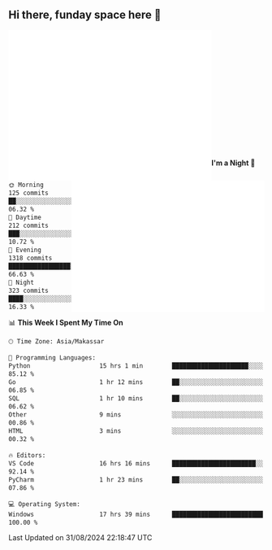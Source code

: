 ## Hi there, funday space here 🚀

<img align="left" width="400" alt="🌞" src="https://raw.githubusercontent.com/fhasnur/fhasnur/master/general.svg?token=ATQS65TR7ETTG5RLJUDIDBLBN34HE">
<img align="right" width="380" alt="🌞" src="https://raw.githubusercontent.com/fhasnur/fhasnur/master/statistics.svg?token=ATQS65TR7ETTG5RLJUDIDBLBN34HE">

<br><br><br><br><br><br><br><br><br><br><br><br><br><br>

<!--START_SECTION:waka-->
**I'm a Night 🦉** 

```text
🌞 Morning                125 commits         ██░░░░░░░░░░░░░░░░░░░░░░░   06.32 % 
🌆 Daytime                212 commits         ███░░░░░░░░░░░░░░░░░░░░░░   10.72 % 
🌃 Evening                1318 commits        █████████████████░░░░░░░░   66.63 % 
🌙 Night                  323 commits         ████░░░░░░░░░░░░░░░░░░░░░   16.33 % 
```


📊 **This Week I Spent My Time On** 

```text
🕑︎ Time Zone: Asia/Makassar

💬 Programming Languages: 
Python                   15 hrs 1 min        █████████████████████░░░░   85.12 % 
Go                       1 hr 12 mins        ██░░░░░░░░░░░░░░░░░░░░░░░   06.85 % 
SQL                      1 hr 10 mins        ██░░░░░░░░░░░░░░░░░░░░░░░   06.62 % 
Other                    9 mins              ░░░░░░░░░░░░░░░░░░░░░░░░░   00.86 % 
HTML                     3 mins              ░░░░░░░░░░░░░░░░░░░░░░░░░   00.32 % 

🔥 Editors: 
VS Code                  16 hrs 16 mins      ███████████████████████░░   92.14 % 
PyCharm                  1 hr 23 mins        ██░░░░░░░░░░░░░░░░░░░░░░░   07.86 % 

💻 Operating System: 
Windows                  17 hrs 39 mins      █████████████████████████   100.00 % 
```


 Last Updated on 31/08/2024 22:18:47 UTC
<!--END_SECTION:waka-->
